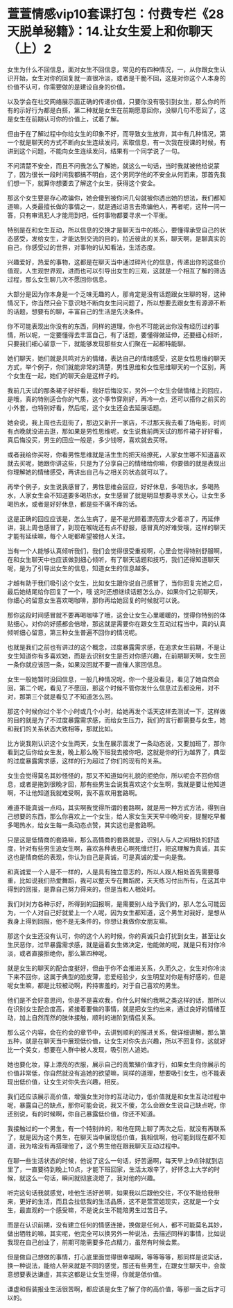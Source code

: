 # 萱萱情感vip10套课打包：付费专栏《28天脱单秘籍》：14.让女生爱上和你聊天（上）2

女生为什么不回信息，面对女生不回信息，常见的有四种情况，一，从你跟女生认识开始，女生对你的回复就一直很冷淡，或者是干脆不回，这是对你这个人本身的价值不认可，你需要做的是建设自身的价值。

以及学会在社交网络展示面正确的传递价值，只要你没有吸引到女生，那么你的所有的示好行为都是白搭，第二种就是女生在前期愿意回你，没聊几句不愿回了，这是女生在前期认可你的价值上，试着了解。

但由于在了解过程中你给女生的印象不好，而导致女生放弃，其中有几种情况，第一个就是聊天的方式不断向女生连续发问，索取信息，有一次我在授课的时候，有讲到这个问题，不能向女生连续发问，结果有一个同学说了一句。

不问清楚不安全，而且不问我怎么了解她，就这么一句话，当时我就被他给说蒙了，因为很长一段时间我都搞不明白，这个男同学他的不安全从何而来，那首先我们想一下，就算你想要去了解这个女生，获得这个安全。

那这个女生要是存心欺骗你，她会傻到被你问几句就被你透出她的想法，我们都知道嘛，人类最擅长做的事情之一，就是通过语言去欺骗他人，再者呢，这种一问一答，只有审讯犯人才能用到吧，任何事物都要寻求一个平衡。

特别是在和女生互动，所以信息的交换才是聊天当中的核心，要懂得承受自己的状态感受，发给女生，才能达到交流的目的，拉近彼此的关系，聊天啊，是聊真实的自己，你感受过的世界，对事物的认知看法，生活态度。

兴趣爱好，热爱的事物，这都是在聊天当中通过碎片化的信息，传递出你的这些价值观，人生观世界观，进而也可以引导出女生的三观，这就是一个相互了解的筛选过程，那么女生聊几次不愿回你信息。

大部分是因为你本身是一个乏味无趣的人，那肯定是没有话题跟女生聊的呀，这种情况下，你当然只会下意识地不断向女生问问题了，所以想要去跟女生有源源不断的话题，想要有的聊，丰富自己的生活是先决条件。

你不可能表现出你没有的东西，同样的道理，你也不可能说出你没有经历过的事情，所以呢，一定要懂得去丰富自己，有了话题，要懂得做延伸，还要细心倾听，只要我们细心留意一下，就能够发现那些女人们聚在一起都特能聊。

她们聊天，她们就是共鸣对方的情绪，表达自己的情绪感受，这是女性思维的聊天方式，举个例子，你们就能非常的清楚，男性思维和女性思维聊天的一个区别，两个女生在一起，她们的聊天会是这样子的。

我前几天试的那条裙子好好看，我好后悔没买，另外一个女生会做情绪上的回应，是哦，真的特别适合你的气质，这个季节穿刚好，再冷一点，还可以搭你之前买的小外套，也特别好看，然后呢，这个女生还会去延展话题。

她会说，我上周也去逛街了，那边又新开一家店，不过那天我去看了场电影，时间有点晚就没进去逛，那如果是男性思维呢，女生说我前两天试的那件裙子好好看，真后悔没买，男生的回应一般是，多少钱呀，喜欢就去买呀。

或者我给你买呀，你看男性思维就是活生生的把天给撩死，人家女生哪不知道喜欢就去买呢，她跟你讲这些，只是为了分享自己的情绪给你嘛，你要做的就是表现出你理解她的情绪感受，再讲出自己与之相关的状态就可以了。

再举个例子，女生说我感冒了，男性思维会回应，好好休息，多喝热水，多喝热水，人家女生会不知道要多喝热水，女生感冒了就是明显想要寻求关心，让女生多喝热水，或者是好好休息，都是些不痛不痒的话。

这是正确的回应应该是，怎么生病了，是不是光顾着漂亮穿太少着凉了，再延伸讲，我上周也感冒了，到现在喉咙还有点不舒服，感冒真的好难受哦，这样的聊天才能有延续嘛，每个人呢都希望被他人关注。

当有一个人能够认真倾听我们，我们会觉得很受重视啊，心里会觉得特别舒服啊，在和女生聊天中也应该做到细心倾听，有了聊天话题和技巧，我们还得知道聊天呢，是为了引导出女生的信息，知道女生的信息越多。

才越有助于我们吸引这个女生，比如女生跟你说自己感冒了，当你回复完她之后，最后她结尾给你回复了一个，哦 这时还想继续话题怎么办，如果你们之前聊天，你细心的留意女生喜欢喝咖啡，那你再给她回复的时候就可以说。

那你这段时间感冒就不要再喝咖啡了哦，这会让女生心里暖暖的，觉得你特别的体贴细心，对你的好感都会倍增，那这就是需要你在跟女生互动过程当中，真的认真倾听细心留意，第三种女生普遍不回你的情况呢。

也就是我们之前也有讲过的这个概念，过度暴露需求感，在追求女生前期，不是让女生知道你有多喜欢她，而是去识别女生是否对你感兴趣，在前期聊天啊，女生回一条你就应该回一条，如果没回就不要一直催人家回信息。

女生一般她暂时没回信息，一般几种情况呢，你一个是没看见，看见了她自然会回，第二个呢，看见了不愿回，那这个时候不管你发什么信息过去都没用，对不对，那第三个就是看见了不知道怎么回。

那这个时候你过个半个小时或几个小时，给她再发个话天这样去测试一下，这样做的目的就是为了不过度暴露需求感，而给女生压力，我们的言行都需要与女生，她和我们的关系状态大致相等，那就比如。

比方说我刚认识这个女生两天，女生在展示面发了一条动态说，又要加班了，那你看到之后你给女生发，晚上那么晚下班我去接你吧，这就是你的行为越界了，典型的过度暴露需求感，这样的行为超过了你们的现有的关系。

女生会觉得莫名其妙怪怪的，那又不知道如何礼貌的拒绝你，所以呢会不回你信息，或者是拖到很晚才回，那有些男生会说我喜欢这个女生啊，我就是要让他知道啊，不让他知道我就难受啊，我不喜欢用套路啊。

难道不能真诚一点吗，其实啊我觉得所谓的套路啊，就是用一种方式方法，得到自己想要的东西，那么你喜欢上一个女生，给人家女生天天早中晚问安，提醒吃早餐多喝热水，给女生每一条动态点赞，其实这也是套路啊。

只是这是低情商的套路嘛，那么高情商的套路就是，识别人与人之间相处的舒适度，针对有些男生追女生啊，喜欢各种表忠心啊死缠烂打，把这理解为真诚，其实这也是情商低的表现，你认为自己是真诚，可是真诚的爱一向是我。

和真诚爱一个人是不一样的，人是具有独立意志的，所以人跟人相处首先需要尊重，比如说我们热爱舞蹈，我可以整天专在舞蹈房，天天练习付出所有，在这其中得到的回报，是靠自己努力得来的，但是当和人相处时。

我们对对方各种示好，所得到的回报啊，是需要别人给予我们的，那人怎么可能因为，一个人对自己好就爱上一个人呢，因为女生都知道，这个男生对我好，是想从我身上得到回报，他不是无条件的，你想让我做你女朋友嘛。

那这个女生还没有认可，你的这个人的时候，你的真诚只会打扰到女生，甚至让女生厌恶你，过早暴露需求感，就是逼着女生做决定，他能做的呢，就是只有对你冷淡，或者直接拒绝你，那么第四种呢。

就是女生的聊天的配合度挺好，但由于你不会推进关系，久而久之，女生对你冷淡下来不回你，这属于典型的脸皮薄，恋爱经验少，女生明显对你是有好感的，但是呢女生嘛，都是比较被动啊，矜持害羞的，对于自己喜欢的男生。

他们是不会好意思问，你是不是喜欢我，你什么时候约我啊之类这样的话，那所以在识别女生配合度高，紧接着要做的事情，就是把女生约出来，通过良好的情绪互动，加上自然而然的肢体接触，顺利的进阶到情侣关系。

那么这个内容，会在约会的章节中，去讲到顺利的推进关系，做详细讲解，那么第五种，就是在聊天当中展现低价值，让女生对你失去兴趣，所以不回复你，这就好比一个美女，想要在人群中被人发现，吸引别人追她。

她也要化妆，穿上漂亮的衣服，展示自己的高繁殖价值才行，如果女生向你展示的价值非常低，你自然就没有追她的欲望嘛，同样的道理，想要吸引女生，也不能表现出低价值，让女生对你失去兴趣，相反。

我们还应该展示高价值，增强女生对你的互动动力，低价值就是和女生互动过程中呢，暴露自己的缺点，那你可能会说，我又不傻，怎么会跟女生说自己缺点呢，你还别说，有的时候啊，你自己暴露低价值，你还不知道。

我接触过的一个男生，有一个特别帅的，和他在网上聊了两次之后，就没有再联系了，就是因为这个男生，在聊天当中展现低价值，我相信啊，他可能到现在都不知道，我为啥没有再搭理他了，这个男生他在跟我聊天互动过程中。

在聊一些生活状态的时候，他说了这么一句话，好苦逼啊，每天早上9点钟就到店里了，一直要待到晚上10点，才能下班回家，生活太艰辛了，好怀念上大学的时候，就这么一句话，瞬间就彻底浇熄了，我对他的兴趣。

听完这句话我就感觉，哇他生活好苦啊，如果我以后跟他交往，不仅不能给我带来，更好的生活，而且会拉低我的生活品质，这不是萱萱姐现实，这就是一个女生，最直观的一个感受嘛，不是说女生不能陪男生过苦日子。

而是在认识前期，没有建立任何的情感连接，换做是任何人，都不可能莫名其妙，做出牺牲的嘛，其实呢，他完全可以换另外一种说法，去描述同样的事情，比如说我现在自己创业了，前期可能需要多花点精力，虽然有时候会累。

但是做自己想做的事情，打心底里面觉得很幸福啊，等等等等，那同样是说实话，换一种说法，能给人带来就是不同的感觉，那还有些男生，在跟女生聊天中，会故意想要表达谦虚，其实这都是让女生觉得，你就是低价值。

谦虚和假装报业生活很苦啊，都应该是女生了解了你的高价值，等那一面之后才可以的。